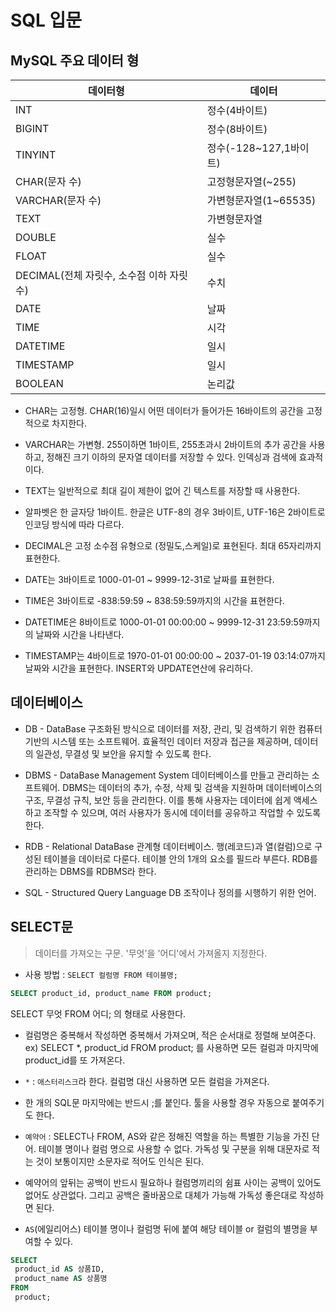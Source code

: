 # SQL 입문

## MySQL 주요 데이터 형
| 데이터형                        | 데이터             |
|-----------------------------|-----------------|
|  INT                        | 정수(4바이트)              |
|  BIGINT                        | 정수(8바이트)              |
| TINYINT                     | 정수(-128~127,1바이트)    |
| CHAR(문자 수)                  | 고정형문자열(~255)    |
| VARCHAR(문자 수)               | 가변형문자열(1~65535) |
| TEXT                        | 가변형문자열          |
| DOUBLE                      | 실수              |
| FLOAT                       | 실수              |
| DECIMAL(전체 자릿수, 소수점 이하 자릿수) | 수치              |
| DATE                        | 날짜              |
| TIME                        | 시각              |
| DATETIME                    | 일시              |
| TIMESTAMP                    | 일시              |
| BOOLEAN                     | 논리값             |


* CHAR는 고정형. CHAR(16)일시 어떤 데이터가 들어가든 16바이트의 공간을 고정적으로 차지한다.

* VARCHAR는 가변형. 255이하면 1바이트, 255초과시 2바이트의 추가 공간을 사용하고, 정해진 크기 이하의 문자열 데이터를 저장할 수 있다. 인덱싱과 검색에 효과적이다.

* TEXT는 일반적으로 최대 길이 제한이 없어 긴 텍스트를 저장할 때 사용한다.

* 알파벳은 한 글자당 1바이트. 한글은 UTF-8의 경우 3바이트, UTF-16은 2바이트로 인코딩 방식에 따라 다르다.

* DECIMAL은 고정 소수점 유형으로 (정밀도,스케일)로 표현된다. 최대 65자리까지 표현한다.

* DATE는 3바이트로 1000-01-01 ~ 9999-12-31로 날짜를 표현한다.

* TIME은 3바이트로 -838:59:59 ~ 838:59:59까지의 시간을 표현한다.

* DATETIME은 8바이트로 1000-01-01 00:00:00 ~ 9999-12-31 23:59:59까지의 날짜와 시간을 나타낸다.

* TIMESTAMP는 4바이트로 1970-01-01 00:00:00 ~ 2037-01-19 03:14:07까지 날짜와 시간을 표현한다. INSERT와 UPDATE연산에 유리하다.

## 데이터베이스
* DB - DataBase
구조화된 방식으로 데이터를 저장, 관리, 및 검색하기 위한 컴퓨터 기반의 시스템 또는 소프트웨어.
효율적인 데이터 저장과 접근을 제공하며, 데이터의 일관성, 무결성 및 보안을 유지할 수 있도록 한다.

* DBMS - DataBase Management System
데이터베이스를 만들고 관리하는 소프트웨어.
DBMS는 데이터의 추가, 수정, 삭제 및 검색을 지원하며 데이터베이스의 구조, 무결성 규칙, 보안 등을 관리한다.
이를 통해 사용자는 데이터에 쉽게 액세스하고 조작할 수 있으며, 여러 사용자가 동시에 데이터를 공유하고 작업할 수 있도록한다.

* RDB - Relational DataBase
관계형 데이터베이스. 행(레코드)과 열(컬럼)으로 구성된 테이블을 데이터로 다룬다.
테이블 안의 1개의 요소를 필드라 부른다.
RDB를 관리하는 DBMS를 RDBMS라 한다.

* SQL - Structured Query Language
DB 조작이나 정의를 시행하기 위한 언어.

## SELECT문
> 데이터를 가져오는 구문. '무엇'을 '어디'에서 가져올지 지정한다.

* 사용 방법 : `SELECT 컬럼명 FROM 테이블명;`
```sql
SELECT product_id, product_name FROM product;
```
SELECT 무엇 FROM 어디; 의 형태로 사용한다.

* 컬럼명은 중복해서 작성하면 중복해서 가져오며, 적은 순서대로 정렬해 보여준다.
ex) SELECT *, product_id FROM product; 를 사용하면 모든 컬럼과 마지막에 product_id를 또 가져온다.

* `*` : `애스터리스크`라 한다. 컬럼명 대신 사용하면 모든 컬럼을 가져온다.

* 한 개의 SQL문 마지막에는 반드시 ;를 붙인다. 툴을 사용할 경우 자동으로 붙여주기도 한다.

* `예약어` : SELECT나 FROM, AS와 같은 정해진 역할을 하는 특별한 기능을 가진 단어. 테이블 명이나 컬럼 명으로 사용할 수 없다. 가독성 및 구분을 위해 대문자로 적는 것이 보통이지만 소문자로 적어도 인식은 된다.

* 예약어의 앞뒤는 공백이 반드시 필요하나 컬럼명끼리의 쉼표 사이는 공백이 있어도 없어도 상관없다.
그리고 공백은 줄바꿈으로 대체가 가능해 가독성 좋은대로 작성하면 된다.

* `AS`(에일리어스)
테이블 명이나 컬럼명 뒤에 붙여 해당 테이블 or 컬럼의 별명을 부여할 수 있다.
```sql
SELECT
 product_id AS 상품ID,
 product_name AS 상품명
FROM
 product;
```